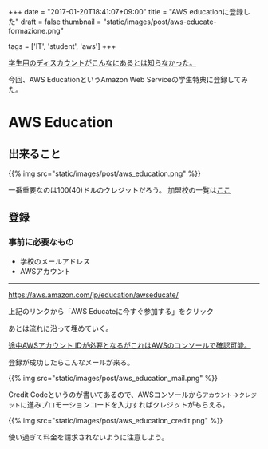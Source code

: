 +++
date = "2017-01-20T18:41:07+09:00"
title = "AWS educationに登録した"
draft = false
thumbnail = "static/images/post/aws-educate-formazione.png"

tags = ['IT', 'student', 'aws']
+++


[ 学生用のディスカウントがこんなにあるとは知らなかった。 ](https://education.github.com/pack)

今回、AWS EducationというAmazon Web Serviceの学生特典に登録してみた。

# AWS Education

## 出来ること

{{% img src="static/images/post/aws_education.png" %}}

一番重要なのは100(40)ドルのクレジットだろう。
加盟校の一覧は[ここ](https://s3.amazonaws.com/awseducate-list/AWS_Educate_Institutions.pdf)

## 登録

### 事前に必要なもの

+ 学校のメールアドレス
+ AWSアカウント

---

https://aws.amazon.com/jp/education/awseducate/

上記のリンクから「AWS Educateに今すぐ参加する」をクリック

あとは流れに沿って埋めていく。

[途中AWSアカウント IDが必要となるがこれはAWSのコンソールで確認可能。](https://aws.amazon.com/jp/how-to-find-accountid/)

登録が成功したらこんなメールが来る。

{{% img src="static/images/post/aws_education_mail.png" %}}

Credit Codeというのが書いてあるので、AWSコンソールから`アカウント`->`クレジット`に進みプロモーションコードを入力すればクレジットがもらえる。

{{% img src="static/images/post/aws_education_credit.png" %}}


使い過ぎて料金を請求されないように注意しよう。
